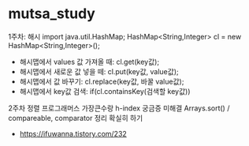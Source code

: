 # mutsa_study


1주차: 해시
import java.util.HashMap;
HashMap<String,Integer> cl = new HashMap<String,Integer>();
- 해시맵에서 values 값 가져올 때: cl.get(key값);
- 해시맵에서 새로운 값 넣을 떼: cl.put(key값, value값);
- 해시맵에서 값 바꾸기: cl.replace(key값, 바꿀 value값);
- 해시맵에서 key값 검색: if(cl.containsKey(검색할 key값))


2주차 정렬
프로그래머스 가장큰수랑 h-index 궁금증 미해결
Arrays.sort() / compareable, comparator 정리 확실히 하기
- https://ifuwanna.tistory.com/232


